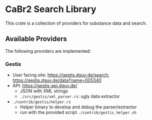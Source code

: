 # CaBr2 Search Library

This crate is a collection of providers for substance data and search.

## Available Providers

The following providers are implemented:

### Gestis

- User facing site: <https://gestis.dguv.de/search>, <https://gestis.dguv.de/data?name=005340>
- API: <https://gestis-api.dguv.de/>
  - JSON with XML strings
  - `./src/gestis/xml_parser.rs`: ugly data extractor
- `./contrib/gestis/helper.rs`
  - Helper binary to develop and debug the parser/extractor
  - run with the provided script `./contrib/gestis_helper.sh`
